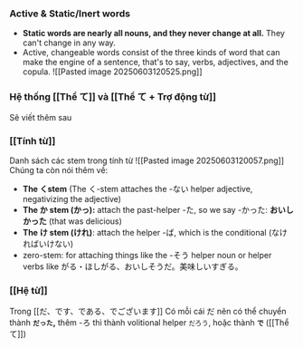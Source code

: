### Active & Static/Inert words
- **Static words are nearly all nouns, and they never change at all.** They can't change in any way.
- Active, changeable words consist of the three kinds of word that can make the engine of a sentence, that's to say, verbs, adjectives, and the copula.
![[Pasted image 20250603120525.png]]
### Hệ thống [[Thể て]] và [[Thể て + Trợ động từ]]
Sẽ viết thêm sau
### [[Tính từ]]
Danh sách các stem trong tính từ
![[Pasted image 20250603120057.png]]
Chúng ta còn nói thêm về:
- **The くstem** (The く-stem attaches the -ない helper adjective, negativizing the adjective)
- **The か stem (かっ):** attach the past-helper -た, so we say -かった: **おいしかった** (that was delicious)
- **The け stem (けれ)**: attach the helper -ば, which is the conditional (なければいけない)
- zero-stem: for attaching things like the -そう helper noun or helper verbs like がる・ほしがる、おいしそうだ。美味しいすぎる。
### [[Hệ từ]]
Trong [[だ、です、である、でございます]]
Có mỗi cái だ nên có thể chuyển thành **`だった`,** thêm -ろ thì thành volitional helper `だろう`, hoặc thành **`で`** ([[Thể て]])